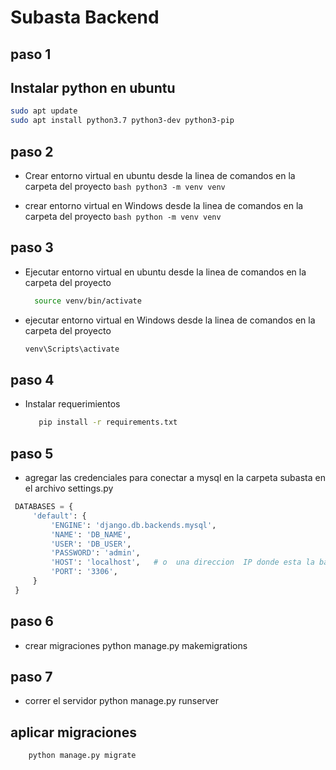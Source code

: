 # Subasta Backend
## paso 1 ##

## Instalar python en ubuntu
``` bash
sudo apt update
sudo apt install python3.7 python3-dev python3-pip
``` 

## paso 2 
   - Crear entorno virtual en ubuntu  desde la linea de comandos en la carpeta del proyecto
    ```bash
      python3 -m venv venv
    ```

   - crear entorno virtual en Windows  desde la linea de comandos en la carpeta del proyecto
    ```bash
        python -m venv venv
    ```

## paso 3 

   - Ejecutar entorno virtual en ubuntu desde la linea de comandos en la carpeta del proyecto
      ```bash
        source venv/bin/activate
        ```

   - ejecutar entorno virtual en Windows desde la linea de comandos en la carpeta del proyecto
       ```bash
       venv\Scripts\activate
       ```

## paso 4 
   - Instalar requerimientos 
     ```bash
        pip install -r requirements.txt
        ```

## paso 5 
   - agregar las credenciales para conectar a mysql en la carpeta subasta en el archivo settings.py 
   ```python
    DATABASES = {
        'default': {
            'ENGINE': 'django.db.backends.mysql', 
            'NAME': 'DB_NAME',
            'USER': 'DB_USER',
            'PASSWORD': 'admin',
            'HOST': 'localhost',   # o  una direccion  IP donde esta la base de datos
            'PORT': '3306',
        }
    }
   ```

## paso 6 
   - crear migraciones
    python manage.py makemigrations

## paso 7 
   - correr el servidor
    python manage.py runserver

## aplicar migraciones
        python manage.py migrate      